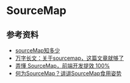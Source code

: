 # SourceMap









## 参考资料

- [sourceMap知多少](https://mp.weixin.qq.com/s?__biz=MzI1ODE4NzE1Nw==&mid=2247487962&idx=1&sn=ccaa072d3c6e5bad3689e0edf5590cc1&scene=21#wechat_redirect)
- [万字长文：关于sourcemap，这篇文章就够了](https://mp.weixin.qq.com/s/Q8g3ye8owv9HrFFFr7YhsQ)
- [弄懂 SourceMap，前端开发提效 100%](https://mp.weixin.qq.com/s/kfJ5lqD4M-zT7qSx2sAVUQ)
- [何为SourceMap？讲讲SourceMap食用姿势](https://juejin.cn/post/7008039749747212319)